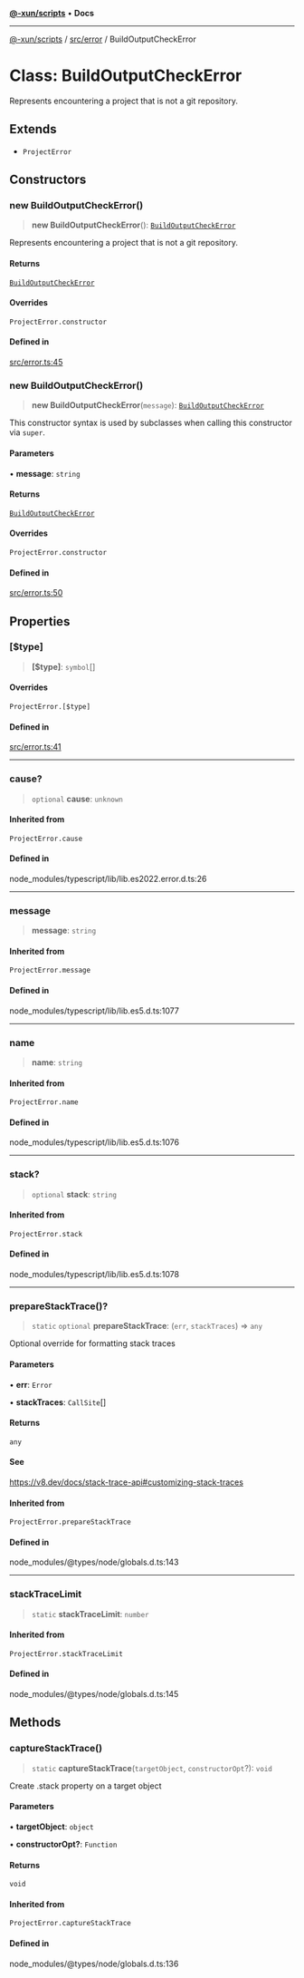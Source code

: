 [**@-xun/scripts**](../../../README.md) • **Docs**

***

[@-xun/scripts](../../../README.md) / [src/error](../README.md) / BuildOutputCheckError

# Class: BuildOutputCheckError

Represents encountering a project that is not a git repository.

## Extends

- `ProjectError`

## Constructors

### new BuildOutputCheckError()

> **new BuildOutputCheckError**(): [`BuildOutputCheckError`](BuildOutputCheckError.md)

Represents encountering a project that is not a git repository.

#### Returns

[`BuildOutputCheckError`](BuildOutputCheckError.md)

#### Overrides

`ProjectError.constructor`

#### Defined in

[src/error.ts:45](https://github.com/Xunnamius/xscripts/blob/8feaaa78a9f524f02e4cc9204ef84f329d31ab94/src/error.ts#L45)

### new BuildOutputCheckError()

> **new BuildOutputCheckError**(`message`): [`BuildOutputCheckError`](BuildOutputCheckError.md)

This constructor syntax is used by subclasses when calling this constructor
via `super`.

#### Parameters

• **message**: `string`

#### Returns

[`BuildOutputCheckError`](BuildOutputCheckError.md)

#### Overrides

`ProjectError.constructor`

#### Defined in

[src/error.ts:50](https://github.com/Xunnamius/xscripts/blob/8feaaa78a9f524f02e4cc9204ef84f329d31ab94/src/error.ts#L50)

## Properties

### \[$type\]

> **\[$type\]**: `symbol`[]

#### Overrides

`ProjectError.[$type]`

#### Defined in

[src/error.ts:41](https://github.com/Xunnamius/xscripts/blob/8feaaa78a9f524f02e4cc9204ef84f329d31ab94/src/error.ts#L41)

***

### cause?

> `optional` **cause**: `unknown`

#### Inherited from

`ProjectError.cause`

#### Defined in

node\_modules/typescript/lib/lib.es2022.error.d.ts:26

***

### message

> **message**: `string`

#### Inherited from

`ProjectError.message`

#### Defined in

node\_modules/typescript/lib/lib.es5.d.ts:1077

***

### name

> **name**: `string`

#### Inherited from

`ProjectError.name`

#### Defined in

node\_modules/typescript/lib/lib.es5.d.ts:1076

***

### stack?

> `optional` **stack**: `string`

#### Inherited from

`ProjectError.stack`

#### Defined in

node\_modules/typescript/lib/lib.es5.d.ts:1078

***

### prepareStackTrace()?

> `static` `optional` **prepareStackTrace**: (`err`, `stackTraces`) => `any`

Optional override for formatting stack traces

#### Parameters

• **err**: `Error`

• **stackTraces**: `CallSite`[]

#### Returns

`any`

#### See

https://v8.dev/docs/stack-trace-api#customizing-stack-traces

#### Inherited from

`ProjectError.prepareStackTrace`

#### Defined in

node\_modules/@types/node/globals.d.ts:143

***

### stackTraceLimit

> `static` **stackTraceLimit**: `number`

#### Inherited from

`ProjectError.stackTraceLimit`

#### Defined in

node\_modules/@types/node/globals.d.ts:145

## Methods

### captureStackTrace()

> `static` **captureStackTrace**(`targetObject`, `constructorOpt`?): `void`

Create .stack property on a target object

#### Parameters

• **targetObject**: `object`

• **constructorOpt?**: `Function`

#### Returns

`void`

#### Inherited from

`ProjectError.captureStackTrace`

#### Defined in

node\_modules/@types/node/globals.d.ts:136
